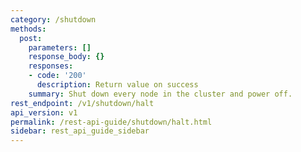 ```yaml
---
category: /shutdown
methods:
  post:
    parameters: []
    response_body: {}
    responses:
    - code: '200'
      description: Return value on success
    summary: Shut down every node in the cluster and power off.
rest_endpoint: /v1/shutdown/halt
api_version: v1
permalink: /rest-api-guide/shutdown/halt.html
sidebar: rest_api_guide_sidebar
---
```

